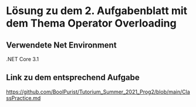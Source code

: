 # Lösung zu dem 2. Aufgabenblatt mit dem Thema Operator Overloading

## Verwendete Net Environment

.NET Core 3.1

## Link zu dem entsprechend Aufgabe

https://github.com/BoolPurist/Tutorium_Summer_2021_Prog2/blob/main/ClassPractice.md
